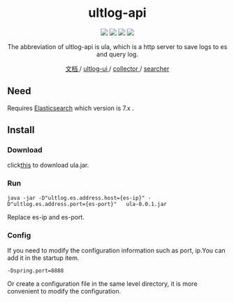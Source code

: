 <h1 align="center">ultlog-api</h1>
<p align="center">
  <a target="_blank" href="https://github.com/ultlog/ula/blob/master/LICENSE"><img src="https://img.shields.io/badge/license-MIT-blue"></a>
  <a target="_blank" href="https://github.com/ultlog/ula/pulls"><img src=https://img.shields.io/badge/pr-welcome-green"></a>
  <a target="_blank" href="https://github.com/ultlog/ula/releases/"><img src="https://img.shields.io/github/v/release/ultlog/ula"></a>
  <a target="_blank" href="https://github.com/ultlog/ula/pulls?q=is%3Apr+is%3Aclosed"><img src="https://img.shields.io/github/issues-pr-closed/ultlog/ula"></a>
</p>
<p align="center">
The abbreviation of ultlog-api is ula, which is a http server to save logs to es and query log.
</p>
   
<p align="center">
  <a href="https://ultlog.com" target="_blank">
    文档
  </a>
  / 
  <a href="https://github.com/ultlog/ulu/" target="_blank">
    ultlog-ui
  </a>
  / 
  <a href="https://github.com/ultlog/collector" target="_blank">
    collector
  </a>
  /
  <a href="https://github.com/ultlog/searcher" target="_blank">
    searcher
  </a>
</p>

## Need
Requires [Elasticsearch](https://www.elastic.co/) which version is 7.x .

## Install
### Download
click[this](https://github.com/ultlog/ula/releases) to download ula.jar.

### Run
````shell script
java -jar -D"ultlog.es.address.host={es-ip}" -D"ultlog.es.address.port={es-port}"   ula-0.0.1.jar
 ````
Replace es-ip and es-port.
### Config

If you need to modify the configuration information such as port, ip.You can add it in the startup item.
````shell script
-Dspring.port=8888
````

Or create a configuration file in the same level directory, it is more convenient to modify the configuration.
